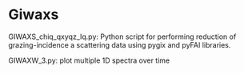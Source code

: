 # Giwaxs

GIWAXS_chiq_qxyqz_Iq.py:
    Python script for performing reduction of grazing-incidence a scattering data using pygix and pyFAI libraries.


GIWAXW_3.py:
    plot multiple 1D spectra over time


